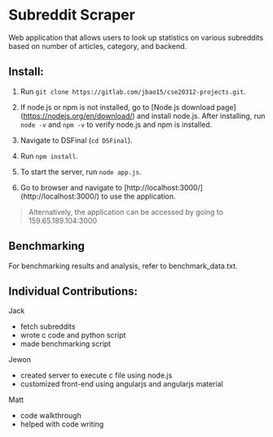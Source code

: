 # Subreddit Scraper

Web application that allows users to look up statistics on various subreddits based on number of articles, category, and backend.

## Install: 

1. Run ```git clone https://gitlab.com/jbao15/cse20312-projects.git```.

2. If node.js or npm is not installed, go to [Node.js download page] (https://nodejs.org/en/download/) and install node.js. 
After installing, run ```node -v``` and ```npm -v``` to verify node.js and npm is installed. 

3. Navigate to DSFinal (```cd DSFinal```).

4. Run ```npm install```.

5. To start the server, run ```node app.js```.

6. Go to browser and navigate to [http://localhost:3000/] (http://localhost:3000/) to use the application.

> Alternatively, the application can be accessed by going to 159.65.189.104:3000

## Benchmarking

For benchmarking results and analysis, refer to benchmark_data.txt.

## Individual Contributions:

Jack
- fetch subreddits
- wrote c code and python script
- made benchmarking script

Jewon
- created server to execute c file using node.js
- customized front-end using angularjs and angularjs material

Matt
- code walkthrough
- helped with code writing

